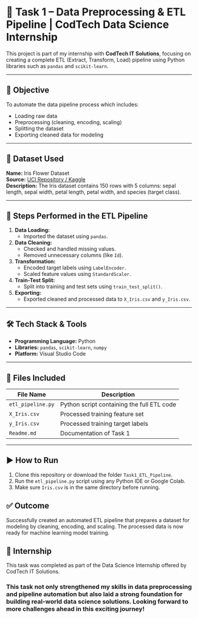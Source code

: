 # 🚀 Task 1 – Data Preprocessing & ETL Pipeline | CodTech Data Science Internship

This project is part of my internship with **CodTech IT Solutions**, focusing on creating a complete ETL (Extract, Transform, Load) pipeline using Python libraries such as `pandas` and `scikit-learn`.

---

## 📌 Objective

To automate the data pipeline process which includes:
- Loading raw data
- Preprocessing (cleaning, encoding, scaling)
- Splitting the dataset
- Exporting cleaned data for modeling

---

## 📂 Dataset Used

**Name:** Iris Flower Dataset  
**Source:** [UCI Repository / Kaggle](https://www.kaggle.com/datasets/uciml/iris)  
**Description:** The Iris dataset contains 150 rows with 5 columns: sepal length, sepal width, petal length, petal width, and species (target class).

---

## 🧪 Steps Performed in the ETL Pipeline

1. **Data Loading:**
   - Imported the dataset using `pandas`.
2. **Data Cleaning:**
   - Checked and handled missing values.
   - Removed unnecessary columns (like `Id`).
3. **Transformation:**
   - Encoded target labels using `LabelEncoder`.
   - Scaled feature values using `StandardScaler`.
4. **Train-Test Split:**
   - Split into training and test sets using `train_test_split()`.
5. **Exporting:**
   - Exported cleaned and processed data to `X_Iris.csv` and `y_Iris.csv`.

---

## 🛠️ Tech Stack & Tools

- **Programming Language:** Python
- **Libraries:** `pandas`, `scikit-learn`, `numpy`
- **Platform:** Visual Studio Code

---

## 📁 Files Included

| File Name           | Description                                |
|---------------------|--------------------------------------------|
| `etl_pipeline.py`   | Python script containing the full ETL code |
| `X_Iris.csv`       | Processed training feature set             |
| `y_Iris.csv`       | Processed training target labels           |
| `Readme.md`         | Documentation of Task 1                    |

---

## ▶️ How to Run

1. Clone this repository or download the folder `Task1_ETL_Pipeline`.
2. Run the `etl_pipeline.py` script using any Python IDE or Google Colab.
3. Make sure `Iris.csv` is in the same directory before running.

## ✅ Outcome
Successfully created an automated ETL pipeline that prepares a dataset for modeling by cleaning, encoding, and scaling. The processed data is now ready for machine learning model training.

## 🏅 Internship
This task was completed as part of the Data Science Internship offered by CodTech IT Solutions.

### This task not only strengthened my skills in data preprocessing and pipeline automation but also laid a strong foundation for building real-world data science solutions. Looking forward to more challenges ahead in this exciting journey!
